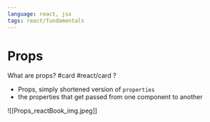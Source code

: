 ```yaml
---
language: react, jsx
tags: react/fundamentals
---
```


# Props



What are props? #card #react/card 
?
- Props, simply shortened version of `properties`
- the properties that get passed from one component to another
<!--SR:!2022-08-15,1,190-->





![[Props_reactBook_img.jpeg]]


